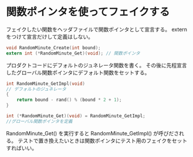 # 関数ポインタを使ってフェイクする

フェイクしたい関数をヘッダファイルで関数ポインタとして宣言する。
extern をつけて宣言だけして定義はしない。

```c
void RandomMinute_Create(int bound);
extern int (*RandomMinute_Get)(void); // 関数ポインタ
```

プロダクトコードにデフォルトのジュネレータ関数を書く。
その後に先程宣言したグローバル関数ポインタにデフォルト関数をセットする。

```c
int RandomMinute_GetImpl(void)
// デフォルトのジュネレータ
{
    return bound - rand() % (bound * 2 + 1);
}

int (*RandomMinute_Get)(void) = RandomMinute_GetImpl;
//グローバル関数ポインタを定義
```

RandomMinute\_Get() を実行すると RandomMinute\_GetImpl() が呼びだされる。
テストで置き換えたいときは関数ポインタにテスト用のフェイクをセットすればいい。


